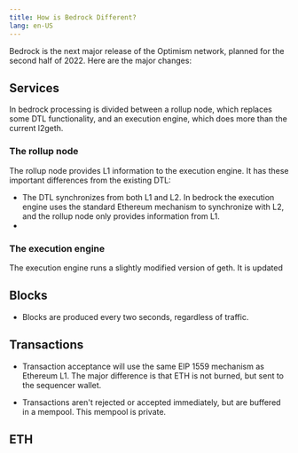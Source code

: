 ```yaml
---
title: How is Bedrock Different?
lang: en-US
---
```


Bedrock is the next major release of the Optimism network, planned for the second half of 2022. 
Here are the major changes:

## Services

In bedrock processing is divided between a rollup node, which replaces some DTL functionality, and an execution engine, which does more than the current l2geth.

### The rollup node

The rollup node provides L1 information to the execution engine.
It has these important differences from the existing DTL:

- The DTL synchronizes from both L1 and L2.
  In bedrock the execution engine uses the standard Ethereum mechanism to synchronize with L2, and the rollup node only provides information from L1.
- 


### The execution engine

The execution engine runs a slightly modified version of geth.
It is updated 

## Blocks

- Blocks are produced every two seconds, regardless of traffic.


## Transactions

- Transaction acceptance will use the same EIP 1559 mechanism as Ethereum L1.
  The major difference is that ETH is not burned, but sent to the sequencer wallet.

- Transactions aren't rejected or accepted immediately, but are buffered in a mempool.
  This mempool is private.


## ETH

